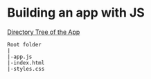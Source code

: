 # Building an app with JS

[Directory Tree of the App](../../project-files/5.1-gs-01-starting-project/)

```
Root folder
|
|-app.js
|-index.html
|-styles.css
```


